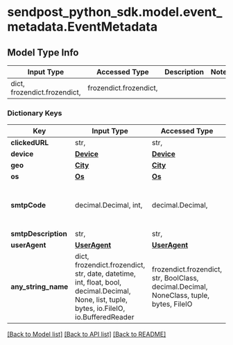 # sendpost_python_sdk.model.event_metadata.EventMetadata

## Model Type Info
Input Type | Accessed Type | Description | Notes
------------ | ------------- | ------------- | -------------
dict, frozendict.frozendict,  | frozendict.frozendict,  |  | 

### Dictionary Keys
Key | Input Type | Accessed Type | Description | Notes
------------ | ------------- | ------------- | ------------- | -------------
**clickedURL** | str,  | str,  |  | [optional] 
**device** | [**Device**](Device.md) | [**Device**](Device.md) |  | [optional] 
**geo** | [**City**](City.md) | [**City**](City.md) |  | [optional] 
**os** | [**Os**](Os.md) | [**Os**](Os.md) |  | [optional] 
**smtpCode** | decimal.Decimal, int,  | decimal.Decimal,  |  | [optional] value must be a 64 bit integer
**smtpDescription** | str,  | str,  |  | [optional] 
**userAgent** | [**UserAgent**](UserAgent.md) | [**UserAgent**](UserAgent.md) |  | [optional] 
**any_string_name** | dict, frozendict.frozendict, str, date, datetime, int, float, bool, decimal.Decimal, None, list, tuple, bytes, io.FileIO, io.BufferedReader | frozendict.frozendict, str, BoolClass, decimal.Decimal, NoneClass, tuple, bytes, FileIO | any string name can be used but the value must be the correct type | [optional]

[[Back to Model list]](../../README.md#documentation-for-models) [[Back to API list]](../../README.md#documentation-for-api-endpoints) [[Back to README]](../../README.md)

